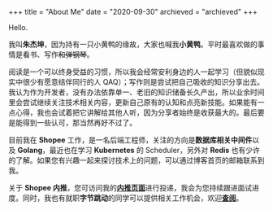 +++
title = "About Me"
date = "2020-09-30"
archieved = "archieved"
+++

Hello.

我叫**朱杰坤**，因为持有一只小黄鸭的缘故，大家也喊我**小黄鸭**。平时最喜欢做的事情是看书、写作~~和弹钢琴~~。

阅读是一个可以终身受益的习惯，所以我会经常安利身边的人一起学习（但貌似现实中很少有愿意结伴同行的人 QAQ）；写作则是尝试把自己吸收的知识分享出去。我认为作为开发者，没有办法依靠单一、老旧的知识储备长久产出，所以业余时间里会尝试继续关注技术相关内容，更新自己原有的认知和点亮新技能。如果能有一点心得，我也会试着把它讲解给其他人听，因为分享者始终是收获最大的。最后要是能得到一些认可，那当然再好不过了。

目前我在 **Shopee** 工作，是一名后端工程师，关注的方向是**数据库相关中间件**以及 **Golang**，最近也在学习 **Kubernetes** 的 Scheduler，另外对 **Redis** 也有少许的了解。如果您有兴趣一起来探讨技术上的问题，可以通过博客首页的邮箱联系到我。

关于 **Shopee 内推**，您可访问我的[**内推页面**](https://app.mokahr.com/recommendation-apply/shopee/2964?recommendCode=NTACs4P&hash=%23%2Fjobs%3Fkeyword%3D)进行投递，我会为您持续跟进面试进度。同时，我也有就职**字节跳动**的同学可以提供相关工作机会，欢迎[**查阅**](https://job.toutiao.com/s/d68GbtB)。
